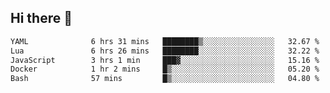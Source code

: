 ## Hi there 👋
<!--START_SECTION:waka-->

```txt
YAML              6 hrs 31 mins   ████████▒░░░░░░░░░░░░░░░░   32.67 %
Lua               6 hrs 26 mins   ████████░░░░░░░░░░░░░░░░░   32.22 %
JavaScript        3 hrs 1 min     ███▓░░░░░░░░░░░░░░░░░░░░░   15.16 %
Docker            1 hr 2 mins     █▒░░░░░░░░░░░░░░░░░░░░░░░   05.20 %
Bash              57 mins         █▒░░░░░░░░░░░░░░░░░░░░░░░   04.80 %
```

<!--END_SECTION:waka-->
